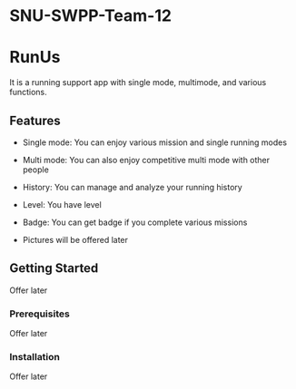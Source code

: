 # SNU-SWPP-Team-12

# RunUs

It is a running support app with single mode, multimode, and various functions.

## Features

- Single mode: You can enjoy various mission and single running modes
- Multi mode: You can also enjoy competitive multi mode with other people
- History: You can manage and analyze your running history
- Level: You have level
- Badge: You can get badge if you complete various missions

- Pictures will be offered later

## Getting Started

Offer later

### Prerequisites

Offer later

### Installation

Offer later

